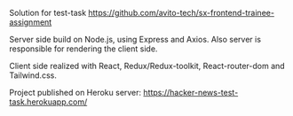 ﻿Solution for test-task <https://github.com/avito-tech/sx-frontend-trainee-assignment>

Server side build on Node.js, using Express and Axios. Also server is responsible for rendering the client side.

Client side realized with React, Redux/Redux-toolkit, React-router-dom and Tailwind.css.


Project published on Heroku server: <https://hacker-news-test-task.herokuapp.com/> 
